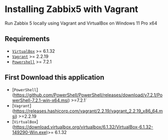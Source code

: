 # Installing Zabbix5 with Vagrant

Run Zabbix 5 locally using Vagrant and VirtualBox on Windows 11 Pro x64

## Requirements

- [`VirtualBox`](https://www.virtualbox.org/) >= 6.1.32
- [`Vagrant`](https://www.vagrantup.com/) >= 2.2.19
- [`Powershell`](https://microsoft.com/) >= 7.2.1

## First Download this application

- [`PowerShell`] (https://github.com/PowerShell/PowerShell/releases/download/v7.2.1/PowerShell-7.2.1-win-x64.msi) >=7.2.1`
- [`Vagrant`] (https://releases.hashicorp.com/vagrant/2.2.19/vagrant_2.2.19_x86_64.msi) >=2.2.19
- [`VirtualBox`] (https://download.virtualbox.org/virtualbox/6.1.32/VirtualBox-6.1.32-149290-Win.exe)>= 6.1.32
